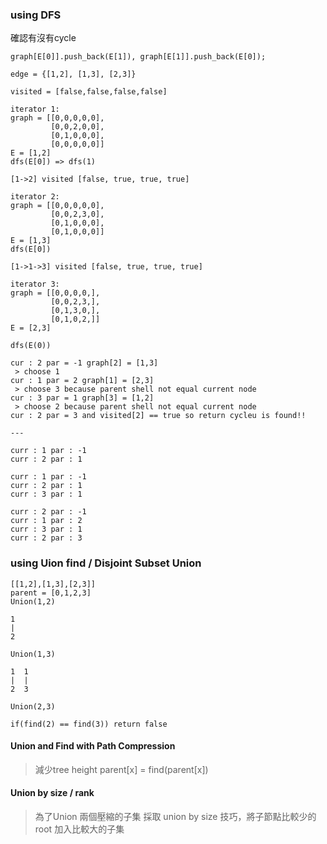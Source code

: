### using DFS
確認有沒有cycle

```
graph[E[0]].push_back(E[1]), graph[E[1]].push_back(E[0]);

edge = {[1,2], [1,3], [2,3]}

visited = [false,false,false,false]

iterator 1:
graph = [[0,0,0,0,0],
         [0,0,2,0,0],
         [0,1,0,0,0],
         [0,0,0,0,0]]
E = [1,2]
dfs(E[0]) => dfs(1)

[1->2] visited [false, true, true, true]

iterator 2:
graph = [[0,0,0,0,0],
         [0,0,2,3,0],
         [0,1,0,0,0],
         [0,1,0,0,0]]
E = [1,3]
dfs(E[0])

[1->1->3] visited [false, true, true, true]

iterator 3:
graph = [[0,0,0,0,],
         [0,0,2,3,],
         [0,1,3,0,],
         [0,1,0,2,]]
E = [2,3]

dfs(E(0))

cur : 2 par = -1 graph[2] = [1,3]
 > choose 1
cur : 1 par = 2 graph[1] = [2,3]
 > choose 3 because parent shell not equal current node
cur : 3 par = 1 graph[3] = [1,2]
 > choose 2 because parent shell not equal current node
cur : 2 par = 3 and visited[2] == true so return cycleu is found!!

---

curr : 1 par : -1
curr : 2 par : 1

curr : 1 par : -1
curr : 2 par : 1
curr : 3 par : 1

curr : 2 par : -1
curr : 1 par : 2
curr : 3 par : 1
curr : 2 par : 3
```

### using Uion find / Disjoint Subset Union

```
[[1,2],[1,3],[2,3]]
parent = [0,1,2,3]
Union(1,2)

1
|
2

Union(1,3)

1  1
|  |
2  3

Union(2,3)

if(find(2) == find(3)) return false

```

#### Union and Find with Path Compression
> 減少tree height
parent[x] = find(parent[x])

#### Union by size / rank
> 為了Union 兩個壓縮的子集
> 採取 union by size 技巧，將子節點比較少的 root 加入比較大的子集